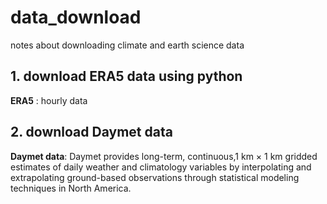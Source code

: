 # data_download
notes about downloading climate and earth science data 


## 1. download ERA5 data using python
**ERA5** : hourly data    

## 2. download Daymet data
**Daymet data**: Daymet provides long-term, continuous,1 km × 1 km gridded estimates of daily weather and climatology variables by interpolating and extrapolating ground-based observations through statistical modeling techniques in North America.

## 
